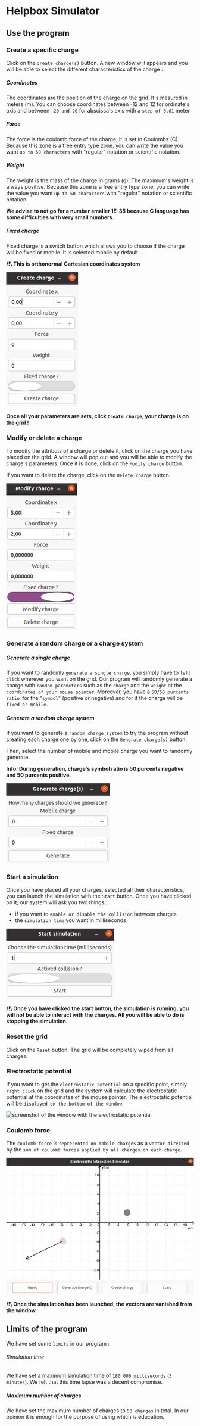 
# Helpbox Simulator

## Use the program

### Create a specific charge

Click on the `create charge(s)` button.
A new window will appears and you will be able to select the different characteristics of the charge :

##### Coordinates
The coordinates are the position of the charge on the grid.
It's mesured in meters (m).
You can choose coordinates between -12 and 12 for ordinate's axis and between `-20 and 20` for abscissa's axis with a `step of 0.01` meter.

##### Force
The force is the coulomb force of the charge, it is set in Coulombs (C).
Because this zone is a free entry type zone, you can write the value you want `up to 50 characters` with "regular" notation or scientific notation.

##### Weight
The weight is the mass of the charge in grams (g).
The maximum's weight is always positive.
Because this zone is a free entry type zone, you can write the value you want `up to 50 characters` with "regular" notation or scientific notation.

**We advise to not go for a number smaller 1E-35 because C language has some difficulties with very small numbers.**

##### Fixed charge
Fixed charge is a switch button which allows you to choose if the charge will be fixed or mobile.
It is selected mobile by default.

**/!\ This is orthonormal Cartesian coordinates system**

![screenshot of the create charge's window](pictures/create_charge.png)

**Once all your parameters are sets, click `Create charge`, your charge is on the grid !**

### Modify or delete a charge

To modify the attributs of a charge or delete it, click on the charge you have placed on the grid.
A window will pop out and you will be able to modify the charge's parameters.
Once it is done, click on the `Modify charge` button.

If you want to delete the charge, click on the `Delete charge` button.

![screenshot of the modify charge's window](pictures/modify_charge.png)

<div style="page-break-after: always;"></div>

### Generate a random charge or a charge system

##### Generate a single charge

If you want to randomly `generate a single charge`, you simply have to `left click` wherever you want on the grid.
Our program will randomly generate a charge with `random parameters` such as the `charge` and the `weight` at the `coordinates of your mouse pointer`.
Moreover, you have a `50/50 purcents ratio `for the "`symbol`" (positive or negative) and for if the charge will be `fixed or mobile`.

##### Generate a random charge system

If you want to generate a `random charge system` to try the program without creating each charge one by one, click on the `Generate charge(s)` button.

Then, select the number of mobile and mobile charge you want to randomly generate.

**Info: During generation, charge's symbol ratio is 50 purcents negative and 50 purcents positive.**

![screenshot of the random charge's window](pictures/random_charge.png)

### Start a simulation

Once you have placed all your charges, selected all their characteristics, you can launch the simulation with the `Start` button.
Once you have clicked on it, our system will ask you two things : 
- if you want to `enable or disable the collision` between charges
- the `simulation time` you want in milliseconds

![screenshot of start buttons's choices](pictures/collision.png)

**/!\ Once you have clicked the start button, the simulation is running, you will not be able to interact with the charges. All you will be able to do is stopping the simulation.**

### Reset the grid

Click on the `Reset` button.
The grid will be completely wiped from all charges.

### Electrostatic potential

If you want to get the `electrostatic potential` on a specific point, simply `right click` on the grid and the system will calculate the electrostatic potential at the coordinates of the mouse pointer.
The electrostatic potential will be `displayed on the bottom of the window`.

![screenshot of the window with the electrostatic potential](pictures/electrostatic-potential.png)

### Coulomb force

The `coulomb force` is `represented on mobile charges` as a `vector directed` by the `sum of coulomb forces applied by all charges on each charge`.

![screenshot of the window with the coulomb force applied on a mobile charge](pictures/coulomb_force.png)

**/!\ Once the simulation has been launched, the vectors are vanished from the window.**


## Limits of the program
We have set some `limits` in our program :

###### Simulation time
We have set a maximum simulation time of `180 000 milliseconds` (`3 minutes`).
We felt that this time lapse was a decent compromise.

##### Maximum number of charges
We have set the maximum number of charges to `50 charges` in total.
In our opinion it is enough for the purpose of using which is education.
